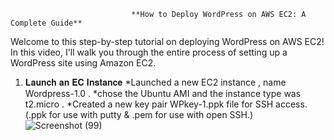                                **How to Deploy WordPress on AWS EC2: A Complete Guide**

Welcome to this step-by-step tutorial on deploying WordPress on AWS EC2! In this video, I'll walk you through the entire process of setting up a WordPress site using Amazon EC2.

1) 𝐋𝐚𝐮𝐧𝐜𝐡 𝐚𝐧 𝐄𝐂 𝐈𝐧𝐬𝐭𝐚𝐧𝐜𝐞
   *Launched a new EC2 instance , name Wordpress-1.0 . 
   *chose the Ubuntu AMI and the instance type was t2.micro .
   *Created a new key pair WPkey-1.ppk file for SSH access. 
     (.ppk for use with putty & .pem for use with open SSH.) 
 ![Screenshot (99)](https://github.com/user-attachments/assets/dacae25b-5992-4b01-805b-b0f7e8a207a0)


